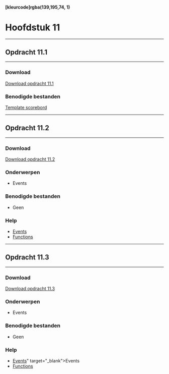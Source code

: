 #### [kleurcode]rgba(139,195,74, 1)

# Hoofdstuk 11

---
## Opdracht 11.1
---

### Download
<a href="https://elo.kw1c.nl/CMS/Studie/811%20ICT-Academie/811%20VakkenInhoud/%5BB.16%20JAV%5D%20Javascript/25187%20%C2%A0%20Applicatie-%20en%20mediaontwikkelaar/Periode%2003/Productie/02.%20Opdrachten/Opdracht%2011.1.pdf" target="_blank">Download opdracht 11.1</a>

### Benodigde bestanden
<a href="https://elo.kw1c.nl/CMS/Studie/811%20ICT-Academie/811%20VakkenInhoud/%5BB.16%20JAV%5D%20Javascript/25187%20%C2%A0%20Applicatie-%20en%20mediaontwikkelaar/Periode%2003/Productie/02.%20Opdrachten/scorebord.rar" target="_blank">Template scorebord</a>

---
## Opdracht 11.2
---

### Download
<a href="https://elo.kw1c.nl/CMS/Studie/811%20ICT-Academie/811%20VakkenInhoud/%5BB.16%20JAV%5D%20Javascript/25187%20%C2%A0%20Applicatie-%20en%20mediaontwikkelaar/Periode%2003/Productie/02.%20Opdrachten/Opdracht%2011.2.pdf" target="_blank">Download opdracht 11.2</a>

### Onderwerpen
- Events


### Benodigde bestanden
- Geen

### Help
- <a href="https://www.w3schools.com/js/js_events.asp" target="_blank">Events</a>
- <a href="https://www.w3schools.com/js/js_functions.asp" target="_blank">Functions</a>

---
## Opdracht 11.3
---

### Download
<a href="https://elo.kw1c.nl/CMS/Studie/811%20ICT-Academie/811%20VakkenInhoud/%5BB.16%20JAV%5D%20Javascript/25187%20%C2%A0%20Applicatie-%20en%20mediaontwikkelaar/Periode%2003/Productie/02.%20Opdrachten/Opdracht%2011.3.pdf" target="_blank">Download opdracht 11.3</a>

### Onderwerpen
- Events

### Benodigde bestanden
- Geen

### Help
- <a href="https://www.w3schools.com/js/js_events.asp" target="_blank">Events</a>" target="_blank">Events</a>
- <a href="https://www.w3schools.com/js/js_functions.asp" target="_blank">Functions</a>
